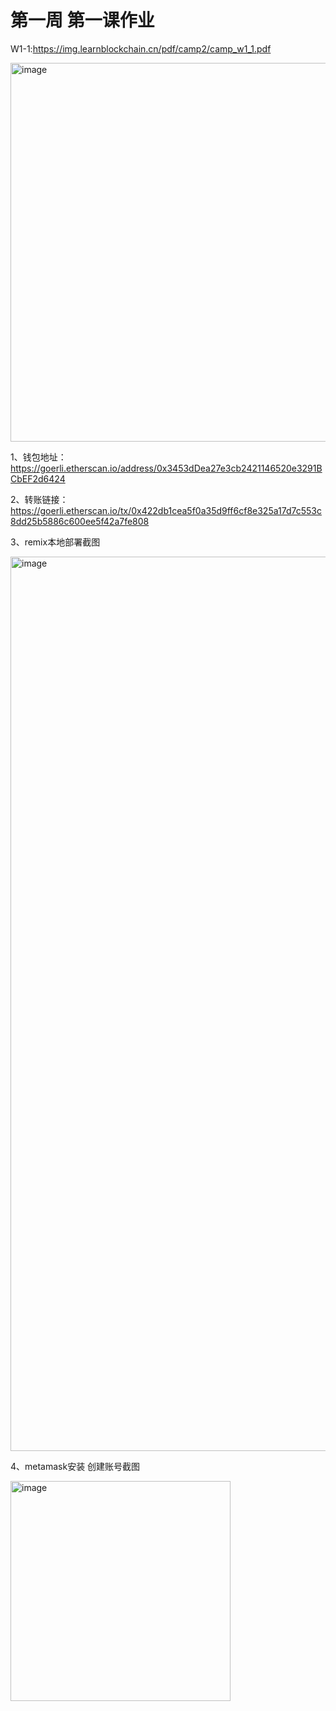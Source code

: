 # 第一周 第一课作业

W1-1:https://img.learnblockchain.cn/pdf/camp2/camp_w1_1.pdf

<img width="606" alt="image" src="https://user-images.githubusercontent.com/8415242/224207591-33c15602-f3ba-4df8-8cfb-2d60a2a6563e.png">


1、钱包地址：https://goerli.etherscan.io/address/0x3453dDea27e3cb2421146520e3291BCbEF2d6424

2、转账链接：https://goerli.etherscan.io/tx/0x422db1cea5f0a35d9ff6cf8e325a17d7c553c8dd25b5886c600ee5f42a7fe808

3、remix本地部署截图

<img width="1431" alt="image" src="https://user-images.githubusercontent.com/8415242/223724558-2432df34-eab9-4da0-831a-c796dc673783.png">

4、metamask安装 创建账号截图

<img width="352" alt="image" src="https://user-images.githubusercontent.com/8415242/223725077-6f574ca6-f112-4b41-a345-8e184ab5b91a.png">

